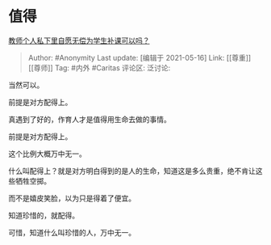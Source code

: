 # 值得
[教师个人私下里自愿无偿为学生补课可以吗？](https://www.zhihu.com/question/348105760/answer/868979963)

> Author: #Anonymity
> Last update:  [编辑于 2021-05-16]
> Link: [[尊重]] [[尊师]]
> Tag: #内外 #Caritas
> 评论区:
> 泛讨论:

当然可以。

前提是对方配得上。

真遇到了好的，作育人才是值得用生命去做的事情。

前提是对方配得上。

这个比例大概万中无一。

什么叫配得上？就是对方明白得到的是人的生命，知道这是多么贵重，绝不肯让这些牺牲空掷。

而不是嬉皮笑脸，以为只是得着了便宜。

知道珍惜的，就配得。

可惜，知道什么叫珍惜的人，万中无一。
